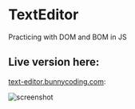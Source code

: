 # TextEditor

Practicing with DOM and BOM in JS

## Live version here:

[text-editor.bunnycoding.com](https://text-editor.bunnycoding.com/):

![screenshot](https://text-editor.bunnycoding.com/images/screen.png)
